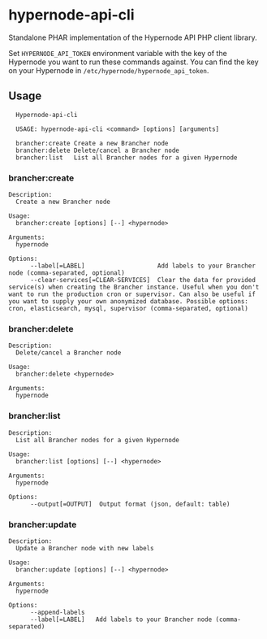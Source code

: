 # hypernode-api-cli

Standalone PHAR implementation of the Hypernode API PHP client library.

Set `HYPERNODE_API_TOKEN` environment variable with the key of the Hypernode you want to run these commands against. You can find the key on your Hypernode in `/etc/hypernode/hypernode_api_token`.

## Usage

```
  Hypernode-api-cli

  USAGE: hypernode-api-cli <command> [options] [arguments]

  brancher:create Create a new Brancher node
  brancher:delete Delete/cancel a Brancher node
  brancher:list   List all Brancher nodes for a given Hypernode
```

### brancher:create

```
Description:
  Create a new Brancher node

Usage:
  brancher:create [options] [--] <hypernode>

Arguments:
  hypernode                              

Options:
      --label[=LABEL]                    Add labels to your Brancher node (comma-separated, optional)
      --clear-services[=CLEAR-SERVICES]  Clear the data for provided service(s) when creating the Brancher instance. Useful when you don't want to run the production cron or supervisor. Can also be useful if you want to supply your own anonymized database. Possible options: cron, elasticsearch, mysql, supervisor (comma-separated, optional)
```

### brancher:delete

```
Description:
  Delete/cancel a Brancher node

Usage:
  brancher:delete <hypernode>

Arguments:
  hypernode 
```

### brancher:list

```
Description:
  List all Brancher nodes for a given Hypernode

Usage:
  brancher:list [options] [--] <hypernode>

Arguments:
  hypernode              

Options:
      --output[=OUTPUT]  Output format (json, default: table)
```

### brancher:update

```
Description:
  Update a Brancher node with new labels

Usage:
  brancher:update [options] [--] <hypernode>

Arguments:
  hypernode             

Options:
      --append-labels   
      --label[=LABEL]   Add labels to your Brancher node (comma-separated)
```
